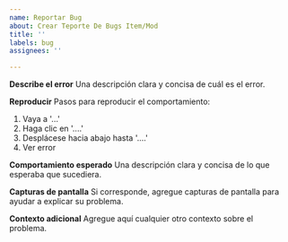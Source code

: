 ```yaml
---
name: Reportar Bug
about: Crear Teporte De Bugs Item/Mod
title: ''
labels: bug
assignees: ''

---
```


**Describe el error**
Una descripción clara y concisa de cuál es el error.

**Reproducir**
Pasos para reproducir el comportamiento:
1. Vaya a '...'
2. Haga clic en '....'
3. Desplácese hacia abajo hasta '....'
4. Ver error

**Comportamiento esperado**
Una descripción clara y concisa de lo que esperaba que sucediera.

**Capturas de pantalla**
Si corresponde, agregue capturas de pantalla para ayudar a explicar su problema.

**Contexto adicional**
Agregue aquí cualquier otro contexto sobre el problema.
